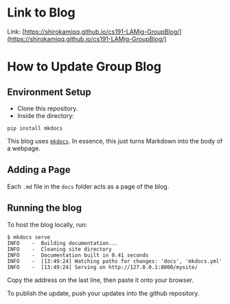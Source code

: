 # Link to Blog

Link: [https://shirokamiqq.github.io/cs191-LAMig-GroupBlog/](https://shirokamiqq.github.io/cs191-LAMig-GroupBlog/)

# How to Update Group Blog

## Environment Setup
- Clone this repository.
- Inside the directory:
```
pip install mkdocs
```

This blog uses [`mkdocs`](https://www.mkdocs.org/). In essence, this just turns Markdown into the body of a webpage.

## Adding a Page

Each `.md` file in the `docs` folder acts as a page of the blog.

## Running the blog

To host the blog locally, run:
```
$ mkdocs serve
INFO    -  Building documentation...
INFO    -  Cleaning site directory
INFO    -  Documentation built in 0.41 seconds
INFO    -  [13:49:24] Watching paths for changes: 'docs', 'mkdocs.yml'
INFO    -  [13:49:24] Serving on http://127.0.0.1:8000/mysite/
```

Copy the address on the last line, then paste it onto your browser.

To publish the update, push your updates into the github repository. 
